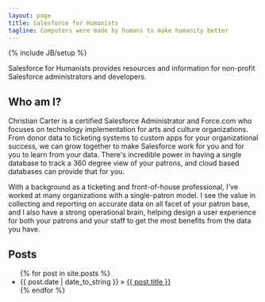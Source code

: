 ```yaml
---
layout: page
title: Salesforce for Humanists
tagline: Computers were made by humans to make humanity better
---
```

{% include JB/setup %}

Salesforce for Humanists provides resources and information for non-profit Salesforce administrators and developers.

## Who am I?
Christian Carter is a certified Salesforce Administrator and Force.com who focuses on technology implementation for arts and culture organizations. From donor data to ticketing systems to custom apps for your organizational success, we can grow together to make Salesforce work for you and for you to learn from your data. There's incredible power in having a single database to track a 360 degree view of your patrons, and cloud based databases can provide that for you.

With a background as a ticketing and front-of-house professional, I've worked at many organizations with a single-patron model. I see the value in collecting and reporting on accurate data on all facet of your patron base, and I also have a strong operational brain, helping design a user experience for both your patrons and your staff to get the most benefits from the data you have.
    
## Posts

<ul class="posts">
  {% for post in site.posts %}
    <li><span>{{ post.date | date_to_string }}</span> &raquo; <a href="{{ BASE_PATH }}{{ post.url }}">{{ post.title }}</a></li>
  {% endfor %}
</ul>


